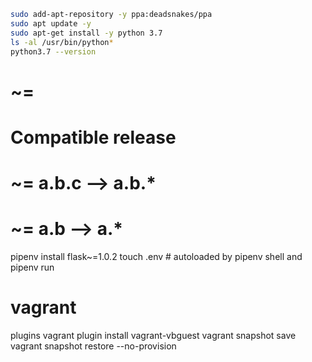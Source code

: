 ```sh
sudo add-apt-repository -y ppa:deadsnakes/ppa
sudo apt update -y
sudo apt-get install -y python 3.7
ls -al /usr/bin/python*
python3.7 --version
```

# ~=
# Compatible release
# ~= a.b.c --> a.b.*
# ~= a.b --> a.*
pipenv install flask~=1.0.2
touch .env # autoloaded by pipenv shell and pipenv run

# vagrant

plugins
vagrant plugin install vagrant-vbguest
vagrant snapshot save <name>
vagrant snapshot restore --no-provision <name>

